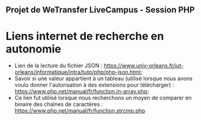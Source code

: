 ## Projet de WeTransfer LiveCampus - Session PHP 

# Liens internet de recherche en autonomie 

* Lien de la lecture du fichier JSON : https://www.univ-orleans.fr/iut-orleans/informatique/intra/tuto/php/php-json.html;
* Savoir si une valeur appartient à un tableau (utilisé lorsque nous avons voulu donner l'autorisation à des extensions pour télécharger) : https://www.php.net/manual/fr/function.in-array.php;
* Ce lien fut utilisé lorsque nous recherchons un moyen de comparer en binaire des chaînes de caractères : https://www.php.net/manual/fr/function.strcmp.php